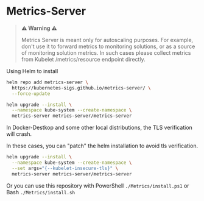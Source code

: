 # Metrics-Server

> **⚠️ Warning ⚠️**
>
> Metrics Server is meant only for autoscaling purposes. For example, don't use it to forward metrics to monitoring solutions, or as a source of monitoring solution metrics. In such cases please collect metrics from Kubelet /metrics/resource endpoint directly.

Using Helm to install

```sh
helm repo add metrics-server \
  https://kubernetes-sigs.github.io/metrics-server/ \
  --force-update

helm upgrade --install \
  --namespace kube-system --create-namespace \
  metrics-server metrics-server/metrics-server
```

In Docker-Destkop and some other local distributions, the TLS verification will crash.

In these cases, you can "patch" the helm installation to avoid tls verification.

```sh
helm upgrade --install \
  --namespace kube-system --create-namespace \
  --set args="{--kubelet-insecure-tls}" \
  metrics-server metrics-server/metrics-server
```

Or you can use this repository with PowerShell `./Metrics/install.ps1` or Bash `./Metrics/install.sh`
